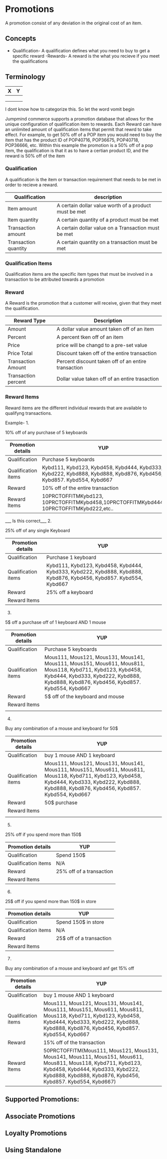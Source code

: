 # Promotions
A promotion consist of any deviation in the original cost of an item. 

## Concepts
- Qualification- A qualification defines what you need to buy to get a specific reward
-Rewards-  A reward is the what you recieve if you meet the qualifications
## Terminology
|X|Y|
|---|-----|
|||
|||
|||



I dont know how to categorize this. So let the word vomit begin 

Jumpmind commerce supports a promotion database that allows for the unique configuration of qualification item to rewards. Each Reward can have an unlimited amount of qualification items that permit that rewrd to take effect. 
For example, to get 50% off of a POP item you would need to buy the item that has the product ID of POP40716, POP36675, POP40718, POP36666, etc. 
Within this example the promotion is a 50% off of a pop item, the qualification is that it as to have a certian product ID, and the reward is 50% off of the item

### Qualification
A qualification is the item or transaction requirement that needs to be met in order to recieve a reward.

|Qualification|description|
|---|-----|
|Item amount| A certain dollar value worth of a product must be met|
|Item quantity|A certain quantity of a product must be met|
|Transaction amount|A certain dollar value on a Transaction must be met|
|Transaction quantity|A certain quantity on a transaction must be met|

### Qualification Items
Qualification items are the specific item types that must be involved in a transaction to be attributed towards a promotion 
### Reward
A Reward is the promotion that a customer will receive, given that they meet the qualification.


|Reward Type|Description|
|---|-----|
|Amount|A dollar value amount taken off of an item|
|Percent|A percent tken off of an item|
|Price| price will be changd to a pre-set value|
|Price Total|Discount taken off of the entire transaction |
|Transaction Amount|Percent discount taken off of an entire transaction|
|Transaction percent|Dollar value taken off of an entire trasaction|
### Reward Items
Reward items are the different individual rewards that are available to qualifyng transactions.

Example- 
1. 

10% off of any purchase of 5 keyboards

|Promotion details|YUP|
|---|-----|
|Qualification|Purchase 5 keyboards|
|Qualification items|Kybd111, Kybd123, Kybd458, Kybd444, Kybd333, Kybd222, Kybd888, Kybd888, Kybd876, Kybd456, Kybd857. Kybd554, Kybd667|
|Reward|10% off of the entire transaction|
|Reward Items|10PRCTOFFITMKybd123, 10PRCTOFFITMKybd458,10PRCTOFFITMKybd444, 10PRCTOFFITMKybd222,etc..    |
 ___ Is this correct___
2. 

25% off of any single Keyboard 

|Promotion details|YUP|
|---|-----|
|Qualification|Purchase 1 keyboard|
|Qualification items|Kybd111, Kybd123, Kybd458, Kybd444, Kybd333, Kybd222, Kybd888, Kybd888, Kybd876, Kybd456, Kybd857. Kybd554, Kybd667|
|Reward|25% off a keyboard|
|Reward Items||

3. 

5$ off a purchase off of 1 keyboard AND 1 mouse

|Promotion details|YUP|
|---|-----|
|Qualification|Purchase 5 keyboards|
|Qualification items|Mous111, Mous121, Mous131, Mous141, Mous111, Mous151, Mous611, Mous811, Mous118, Kybd711, Kybd123, Kybd458, Kybd444, Kybd333, Kybd222, Kybd888, Kybd888, Kybd876, Kybd456, Kybd857. Kybd554, Kybd667|
|Reward|5$ off of the keyboard and mouse|
|Reward Items||
|||


4. 

Buy any combination of a mouse and keyboard for 50$

|Promotion details|YUP|
|---|-----|
|Qualification|buy 1 mouse AND 1 keyboard|
|Qualification items|Mous111, Mous121, Mous131, Mous141, Mous111, Mous151, Mous611, Mous811, Mous118, Kybd711, Kybd123, Kybd458, Kybd444, Kybd333, Kybd222, Kybd888, Kybd888, Kybd876, Kybd456, Kybd857. Kybd554, Kybd667|
|Reward|50$ purchase|
|Reward Items||
|||

5. 

25% off if you spend more than 150$

|Promotion details|YUP|
|---|-----|
|Qualification|Spend 150$|
|Qualification items|N/A|
|Reward|25% off of a transaction|
|Reward Items||

6.
 
 25$ off if you spend more than 150$ in store
 
 |Promotion details|YUP|
 |---|-----|
 |Qualification|Spend 150$ in store|
 |Qualification items|N/A|
 |Reward|25$ off of a transaction|
 |Reward Items||

7.
Buy any combination of a mouse and keyboard anf get 15% off

|Promotion details|YUP|
|---|-----|
|Qualification|buy 1 mouse AND 1 keyboard|
|Qualification items|Mous111, Mous121, Mous131, Mous141, Mous111, Mous151, Mous611, Mous811, Mous118, Kybd711, Kybd123, Kybd458, Kybd444, Kybd333, Kybd222, Kybd888, Kybd888, Kybd876, Kybd456, Kybd857. Kybd554, Kybd667|
|Reward|15% off of the transaction|
|Reward Items|50PRCTOFFITM(Mous111, Mous121, Mous131, Mous141, Mous111, Mous151, Mous611, Mous811, Mous118, Kybd711, Kybd123, Kybd458, Kybd444, Kybd333, Kybd222, Kybd888, Kybd888, Kybd876, Kybd456, Kybd857. Kybd554, Kybd667)|

## Supported Promotions:

## Associate Promotions

## Loyalty Promotions

## Using Standalone

